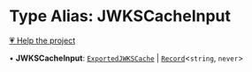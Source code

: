 # Type Alias: JWKSCacheInput

[💗 Help the project](https://github.com/sponsors/panva)

• **JWKSCacheInput**: [`ExportedJWKSCache`](../interfaces/ExportedJWKSCache.md) \| [`Record`](https://www.typescriptlang.org/docs/handbook/utility-types.html#recordkeys-type)\<`string`, `never`\>
